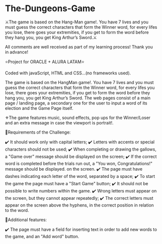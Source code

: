 # The-Dungeons-Game

⚔️The game is based on the Hang-Man game!. You have 7 lives and you must guess the correct characters that form the Winner word, for every lifes you lose, there goes your extremities, if you get to form the word before they hang you, you get King Arthur’s Sword.⚔️

All comments are well received as part of my learning process! Thank you in advance!

⭐Project for ORACLE + ALURA LATAM⭐

Coded with javaScript, HTML and CSS…(no frameworks used).

The game is based on the HangMan game!. You have 7 lives and you must guess the correct characters that form the Winner word, for every lifes you lose, there goes your extremities, if you get to form the word before they hang you, you get King Arthur’s Sword.
The web pages consist of a main page / landing page, a secondary one for the user to input a word of its election and the Game Page itself.

⚜️The game features music, sound effects, pop ups for the Winner/Loser and an extra message in case the viewport is portrait!.

🧿Requirements of the Challenge:

✔️ It should work only with capital letters;
✔️ Letters with accents or special characters should not be used;
✔️ When completing or drawing the gallows, a "Game over" message should be displayed on the screen;
✔️ If the correct word is completed before the trials run out, a "You won, Congratulations!" message should be displayed. on the screen.
✔️ The page must have dashes indicating each letter of the word, separated by a space;
✔️ To start the game the page must have a "Start Game" button;
✔️ It should not be possible to write numbers within the game.
✔️ Wrong letters must appear on the screen, but they cannot appear repeatedly;
✔️ The correct letters must appear on the screen above the hyphens, in the correct position in relation to the word.

🧿Additional features:

✔️ The page must have a field for inserting text in order to add new words to the game, and an "Add word" button.
